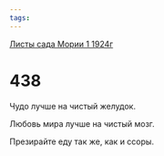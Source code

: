 ```yaml
---
tags:
---
```



[Листы сада Мории 1 1924г](/agni/1924)



# 438

Чудо лучше на чистый желудок.   



Любовь мира лучше на чистый мозг.   



Презирайте еду так же, как и ссоры.   



